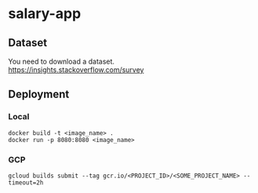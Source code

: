 # salary-app
## Dataset
You need to download a dataset.  
https://insights.stackoverflow.com/survey
## Deployment
### Local
```
docker build -t <image_name> .
docker run -p 8080:8080 <image_name>
```
### GCP
```
gcloud builds submit --tag gcr.io/<PROJECT_ID>/<SOME_PROJECT_NAME> --timeout=2h
```
